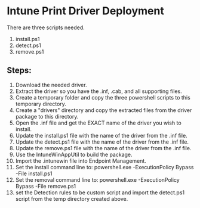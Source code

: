 # Intune Print Driver Deployment

There are three scripts needed.
1. install.ps1
2. detect.ps1
3. remove.ps1

## Steps:

1. Download the needed driver.
2. Extract the driver so you have the .inf, .cab, and all supporting files.
3. Create a temporary folder and copy the three powershell scripts to this temporary directory.
4. Create a "drivers" directory and copy the extracted files from the driver package to this directory.
5. Open the .inf file and get the EXACT name of the driver you wish to install.
6. Update the install.ps1 file with the name of the driver from the .inf file.
7. Update the detect.ps1 file with the name of the driver from the .inf file.
8. Update the remove.ps1 file with the name of the driver from the .inf file.
9. Use the IntuneWinAppUtil to build the package.
10. Import the .intunewin file into Endpoint Management.
11. Set the install command line to: powershell.exe -ExecutionPolicy Bypass -File install.ps1
12. Set the removal command line to: powershell.exe -ExecutionPolicy Bypass -File remove.ps1
13. set the Detection rules to be custom script and import the detect.ps1 script from the temp directory created above.
